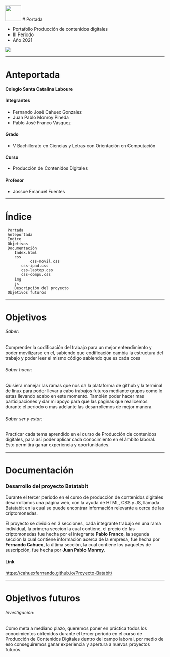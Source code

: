 <img width="50px" src="https://static.wixstatic.com/media/d1b317_4114e1fd9f0d4d85a17f9a1ed58be4aa~mv2.png" />
# Portada

- Portafolio Producción de contenidos digitales
- III Periodo
- Año 2021


![](https://adepa.org.ar/wp-content/uploads/2020/09/contenidos.png)

------------

# Anteportada
#### Colegio Santa Catalina Laboure

#### Integrantes
- Fernando José Cahuex Gonzalez
- Juan Pablo Monroy Pineda
- Pablo José Franco Vásquez

#### Grado
- V Bachillerato en Ciencias y Letras con Orientación en Computación

#### Curso
- Producción de Contenidos Digitales

#### Profesor
- Jossue Emanuel Fuentes

------------

# Índice
	 Portada
	 Anteportada
	 Índice
	 Objetivos
	 Documentación
	 	Index.html
		css
	           css-movil.css
		   css-ipad.css
		   css-laptop.css
		   css-compu.css
		img
		js
		Descripción del proyecto
	 Objetivos futuros
		
------------

# Objetivos
###### Saber:
Comprender la codificación del trabajo para un mejor entendimiento y poder movilizarse en el, sabiendo que codificación cambia la estructura del trabajo y poder leer el mismo código sabiendo que es cada cosa
###### Saber hacer:
Quisiera manejar las ramas que nos da la plataforma de github y la terminal de linux para poder llevar a cabo trabajos futuros mediante grupos como lo estas llevando acabo en este momento. También poder hacer mas participaciones y dar mi apoyo para que las paginas que realicemos durante el periodo o mas adelante las desarrollemos de mejor manera.
###### Saber ser y estar: 
Practicar cada tema aprendido en el curso de Producción de contenidos digitales, para así poder aplicar cada conocimiento en el ámbito laboral. Esto permitirá ganar experiencia y oportunidades.

------------

# Documentación
### Desarrollo del proyecto Batatabit
Durante el tercer periodo en el curso de producción de contenidos digitales desarrollamos una página web, con la ayuda de HTML, CSS y JS, llamada Batatabit en la cual se puede encontrar información relevante a cerca de las criptomonedas.

El proyecto se dividió en 3 secciones, cada integrante trabajo en una rama individual, la primera seccion la cual contiene, el precio de las criptomonedas fue hecha por el integrante **Pablo Franco**, la segunda sección la cual contiene información acerca de la empresa, fue hecha por **Fernando Cahuex**, la última sección, la cual contiene los paquetes de suscripción, fue hecha por **Juan Pablo Monroy**.
#### Link
https://cahuexfernando.github.io/Proyecto-Batabit/

------------

# Objetivos futuros
###### Investigación:
Como meta a mediano plazo, queremos poner en práctica todos los conocimientos obtenidos durante el tercer período en el curso de Producción de Contenidos Digitales dentro del campo laboral, por medio de eso conseguiremos ganar experiencia y apertura a nuevos proyectos futuros.

